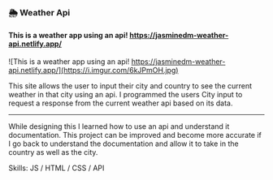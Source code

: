 ### 🌦 Weather Api
#### This is a weather app using an api! https://jasminedm-weather-api.netlify.app/
![This is a weather app using an api! https://jasminedm-weather-api.netlify.app/](https://i.imgur.com/6kJPmOH.jpg)

This site allows the user to input their city and country to see the current weather in that city using an api. I programmed the users City input to request a response from the current weather api based on its data.
<hr>
While designing this I learned how to use an api and understand it documentation. This project can be improved and become more accurate if I go back to understand the documentation and allow it to take in the country as well as the city.

Skills:  JS / HTML / CSS / API
